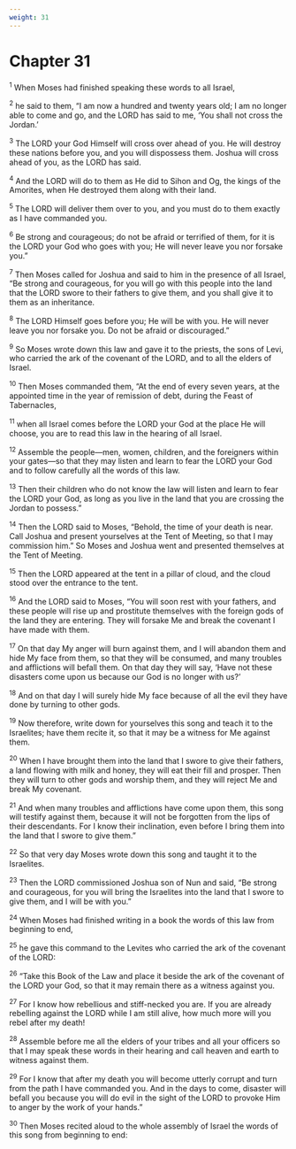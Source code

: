 ```yaml
---
weight: 31
---
```


# Chapter 31

<sup>1</sup> When Moses had finished speaking these words to all Israel, 

<sup>2</sup> he said to them, “I am now a hundred and twenty years old; I am no longer able to come and go, and the LORD has said to me, ‘You shall not cross the Jordan.’ 

<sup>3</sup> The LORD your God Himself will cross over ahead of you. He will destroy these nations before you, and you will dispossess them. Joshua will cross ahead of you, as the LORD has said. 

<sup>4</sup> And the LORD will do to them as He did to Sihon and Og, the kings of the Amorites, when He destroyed them along with their land. 

<sup>5</sup> The LORD will deliver them over to you, and you must do to them exactly as I have commanded you. 

<sup>6</sup> Be strong and courageous; do not be afraid or terrified of them, for it is the LORD your God who goes with you; He will never leave you nor forsake you.” 

<sup>7</sup> Then Moses called for Joshua and said to him in the presence of all Israel, “Be strong and courageous, for you will go with this people into the land that the LORD swore to their fathers to give them, and you shall give it to them as an inheritance. 

<sup>8</sup> The LORD Himself goes before you; He will be with you. He will never leave you nor forsake you. Do not be afraid or discouraged.” 

<sup>9</sup> So Moses wrote down this law and gave it to the priests, the sons of Levi, who carried the ark of the covenant of the LORD, and to all the elders of Israel. 

<sup>10</sup> Then Moses commanded them, “At the end of every seven years, at the appointed time in the year of remission of debt, during the Feast of Tabernacles, 

<sup>11</sup> when all Israel comes before the LORD your God at the place He will choose, you are to read this law in the hearing of all Israel. 

<sup>12</sup> Assemble the people—men, women, children, and the foreigners within your gates—so that they may listen and learn to fear the LORD your God and to follow carefully all the words of this law. 

<sup>13</sup> Then their children who do not know the law will listen and learn to fear the LORD your God, as long as you live in the land that you are crossing the Jordan to possess.” 

<sup>14</sup> Then the LORD said to Moses, “Behold, the time of your death is near. Call Joshua and present yourselves at the Tent of Meeting, so that I may commission him.” So Moses and Joshua went and presented themselves at the Tent of Meeting. 

<sup>15</sup> Then the LORD appeared at the tent in a pillar of cloud, and the cloud stood over the entrance to the tent. 

<sup>16</sup> And the LORD said to Moses, “You will soon rest with your fathers, and these people will rise up and prostitute themselves with the foreign gods of the land they are entering. They will forsake Me and break the covenant I have made with them. 

<sup>17</sup> On that day My anger will burn against them, and I will abandon them and hide My face from them, so that they will be consumed, and many troubles and afflictions will befall them. On that day they will say, ‘Have not these disasters come upon us because our God is no longer with us?’ 

<sup>18</sup> And on that day I will surely hide My face because of all the evil they have done by turning to other gods. 

<sup>19</sup> Now therefore, write down for yourselves this song and teach it to the Israelites; have them recite it, so that it may be a witness for Me against them. 

<sup>20</sup> When I have brought them into the land that I swore to give their fathers, a land flowing with milk and honey, they will eat their fill and prosper. Then they will turn to other gods and worship them, and they will reject Me and break My covenant. 

<sup>21</sup> And when many troubles and afflictions have come upon them, this song will testify against them, because it will not be forgotten from the lips of their descendants. For I know their inclination, even before I bring them into the land that I swore to give them.” 

<sup>22</sup> So that very day Moses wrote down this song and taught it to the Israelites. 

<sup>23</sup> Then the LORD commissioned Joshua son of Nun and said, “Be strong and courageous, for you will bring the Israelites into the land that I swore to give them, and I will be with you.” 

<sup>24</sup> When Moses had finished writing in a book the words of this law from beginning to end, 

<sup>25</sup> he gave this command to the Levites who carried the ark of the covenant of the LORD: 

<sup>26</sup> “Take this Book of the Law and place it beside the ark of the covenant of the LORD your God, so that it may remain there as a witness against you. 

<sup>27</sup> For I know how rebellious and stiff-necked you are. If you are already rebelling against the LORD while I am still alive, how much more will you rebel after my death! 

<sup>28</sup> Assemble before me all the elders of your tribes and all your officers so that I may speak these words in their hearing and call heaven and earth to witness against them. 

<sup>29</sup> For I know that after my death you will become utterly corrupt and turn from the path I have commanded you. And in the days to come, disaster will befall you because you will do evil in the sight of the LORD to provoke Him to anger by the work of your hands.” 

<sup>30</sup> Then Moses recited aloud to the whole assembly of Israel the words of this song from beginning to end: 


